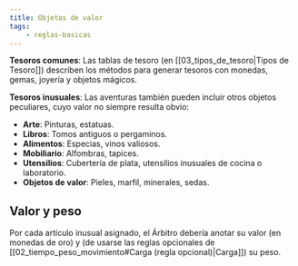 ```yaml
---
title: Objetos de valor
tags:
    - reglas-basicas
---
```


**Tesoros comunes**: Las tablas de tesoro (en [[03_tipos_de_tesoro|Tipos de Tesoro]]) describen los métodos para generar tesoros con monedas, gemas, joyería y objetos mágicos.

**Tesoros inusuales**: Las aventuras también pueden incluir otros objetos peculiares, cuyo valor no siempre resulta obvio:

- **Arte**: Pinturas, estatuas.
- **Libros**: Tomos antiguos o pergaminos.
- **Alimentos**: Especias, vinos valiosos.
- **Mobiliario**: Alfombras, tapices.
- **Utensilios**: Cubertería de plata, utensilios inusuales de cocina o laboratorio.
- **Objetos de valor**: Pieles, marfil, minerales, sedas.

## Valor y peso
Por cada artículo inusual asignado, el Árbitro debería anotar su valor (en monedas de oro) y (de usarse las reglas opcionales de [[02_tiempo_peso_movimiento#Carga (regla opcional)|Carga]]) su peso.
